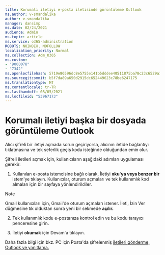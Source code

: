 ```yaml
---
title: Korumalı iletiyi e-posta iletisinde görüntüleme Outlook
ms.author: v-smandalika
author: v-smandalika
manager: dansimp
ms.date: 02/24/2021
audience: Admin
ms.topic: article
ms.service: o365-administration
ROBOTS: NOINDEX, NOFOLLOW
localization_priority: Normal
ms.collection: Adm_O365
ms.custom:
- "9000078"
- "7342"
ms.openlocfilehash: 5719e86596dc8e5755e141b5dddee40511875ba78c23c6529a131e9cab118fc8
ms.sourcegitcommit: b5f7da89a650d2915dc652449623c78be6247175
ms.translationtype: MT
ms.contentlocale: tr-TR
ms.lasthandoff: 08/05/2021
ms.locfileid: "53967173"
---
```

# <a name="fix-problem-of-viewing-protected-message-in-outlook"></a>Korumalı iletiyi başka bir dosyada görüntüleme Outlook

Alıcı şifreli bir iletiyi açmada sorun geçiriyorsa, alıcının iletide bağlantıyı tıklatmasına ve tek seferlik geçiş kodu isteğinde olduğundan emin olur.

Şifreli iletileri açmak için, kullanıcıların aşağıdaki adımları uygulaması gerekir:

1. Kullanılan e-posta istemcisine bağlı olarak, İletiyi **oku'ya veya benzer bir** istem'ye tıklayın. Kullanıcılar, oturum açmaları ve tek kullanımlık kod almaları için bir sayfaya yönlendirildiler.

> [!NOTE]
> Gmail kullanıcıları için, Gmail'de oturum açmaları istener. İleti, İzin Ver düğmesine tık olduktan sonra yeni bir sekmede **açılır.**

2. Tek kullanımlık kodu e-postanıza kontrol edin ve bu kodu tarayıcı penceresine girin.

3. İletiyi **okumak** için Devam'a tıklayın.

Daha fazla bilgi için bkz. PC için Posta'da şifrelenmiş [iletileri gönderme, Outlook ve yanıtlama.](https://support.microsoft.com/topic/send-view-and-reply-to-encrypted-messages-in-outlook-for-pc-eaa43495-9bbb-4fca-922a-df90dee51980)


